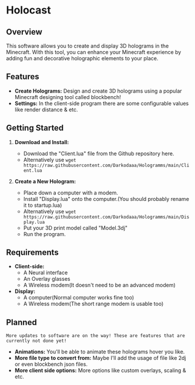 # Holocast

## Overview

This software allows you to create and display 3D holograms in the Minecraft. With this tool, you can enhance your Minecraft experience by adding fun and decorative holographic elements to your place.

## Features
- **Create Holograms:** Design and create 3D holograms using a popular Minecraft designing tool called blockbench!
- **Settings:** In the client-side program there are some configurable values like render distance & etc.

## Getting Started
1. **Download and Install:**
   - Download the "Client.lua" file from the Github repository here.
   - Alternatively use ```wget https://raw.githubusercontent.com/Darkodaaa/Hologramms/main/Client.lua```

2. **Create a New Hologram:**
   - Place down a computer with a modem.
   - Install "Display.lua" onto the computer.(You should probably rename it to startup.lua)
   - Alternatively use ```wget https://raw.githubusercontent.com/Darkodaaa/Hologramms/main/Display.lua```
   - Put your 3D print model called "Model.3dj"
   - Run the program.

## Requirements
   - **Client-side:**
        - A Neural interface
        - An Overlay glasses
        - A Wireless modem(It doesn't need to be an advanced modem)
   - **Display:**
        - A computer(Normal computer works fine too)
        - A Wireless modem(The short range modem is usable too)

## Planned
    More updates to software are on the way! These are features that are currently not done yet!
   - **Animations:** You'll be able to animate these holograms hover you like.
   - **More file type to convert from:** Maybe I'll add the usage of file like 2dj or even blockbench json files.
   - **More client side options:** More options like custom overlays, scaling & etc.
